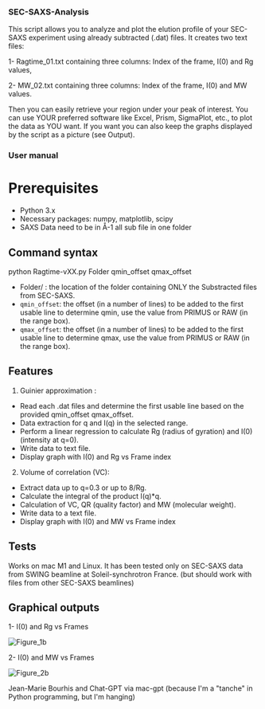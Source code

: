 ### SEC-SAXS-Analysis

This script allows you to analyze and plot the elution profile of your SEC-SAXS experiment using already subtracted (.dat) files.
It creates two text files:

1- Ragtime_01.txt containing three columns: Index of the frame, I(0) and Rg values,

2- MW_02.txt containing three columns: Index of the frame, I(0) and MW values.

Then you can easily retrieve your region under your peak of interest.
You can use YOUR preferred software like Excel, Prism, SigmaPlot, etc., to plot the data as YOU want. 
If you want you can also keep the graphs displayed by the script as a picture (see Output).

### User manual
# Prerequisites
   - Python 3.x
   - Necessary packages: numpy, matplotlib, scipy
   - SAXS Data need to be in Å-1 all sub file in one folder 

## Command syntax

 python Ragtime-vXX.py Folder qmin_offset qmax_offset

   - Folder/ : the location of the folder containing ONLY the Substracted files from SEC-SAXS.
   - `qmin_offset`: the offset (in a number of lines) to be added to the first usable line to determine qmin, use the value from PRIMUS or RAW (in the range box).
   - `qmax_offset`: the offset (in a number of lines) to be added to the first usable line to determine qmax, use the value from PRIMUS or RAW (in the range box).

## Features
 1. Guinier approximation :
 - Read each .dat files and determine the first usable line based on the provided qmin_offset qmax_offset.
 - Data extraction for q and I(q) in the selected range.
 - Perform a linear regression to calculate Rg (radius of gyration) and I(0) (intensity at q=0).
 - Write data to text file.
 - Display graph with I(0) and Rg vs Frame index

 2. Volume of correlation (VC):
 - Extract data up to q=0.3 or up to 8/Rg.
 - Calculate the integral of the product I(q)*q.
 - Calculation of VC, QR (quality factor) and MW (molecular weight).
 - Write data to a text file.
 - Display graph with I(0) and MW vs Frame index
 
## Tests
 Works on mac M1 and Linux. It has been tested only on SEC-SAXS data from SWING beamline at Soleil-synchrotron France.
(but should work with files from other SEC-SAXS beamlines)

## Graphical outputs 
1- I(0) and Rg vs Frames 

![Figure_1b](https://github.com/JMB-Scripts/SEC-SAXS-Analysis/assets/20182399/e59dee29-2056-4c30-874b-53c71f543d4e)

2- I(0) and MW vs Frames

![Figure_2b](https://github.com/JMB-Scripts/SEC-SAXS-Analysis/assets/20182399/a600f1aa-7606-473a-ab62-8f42a1238dc0)


Jean-Marie Bourhis and Chat-GPT via mac-gpt (because I'm a "tanche" in Python programming, but I'm hanging)


